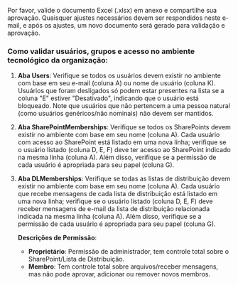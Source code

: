 Por favor, valide o documento Excel (.xlsx) em anexo e compartilhe sua aprovação. Quaisquer ajustes necessários devem ser respondidos neste e-mail, e após os ajustes, um novo documento será gerado para validação e aprovação.

### Como validar usuários, grupos e acesso no ambiente tecnológico da organização:

1. **Aba Users**: Verifique se todos os usuários devem existir no ambiente com base em seu e-mail (coluna A) ou nome de usuário (coluna K). Usuários que foram desligados só podem estar presentes na lista se a coluna "E" estiver "Desativado", indicando que o usuário está bloqueado. Note que usuários que não pertencem a uma pessoa natural (como usuários genéricos/não nominais) não devem ser mantidos.

2. **Aba SharePointMemberships**: Verifique se todos os SharePoints devem existir no ambiente com base em seu nome (coluna A). Cada usuário com acesso ao SharePoint está listado em uma nova linha; verifique se o usuário listado (coluna D, E, F) deve ter acesso ao SharePoint indicado na mesma linha (coluna A). Além disso, verifique se a permissão de cada usuário é apropriada para seu papel (coluna G).

3. **Aba DLMemberships**: Verifique se todas as listas de distribuição devem existir no ambiente com base em seu nome (coluna A). Cada usuário que recebe mensagens de cada lista de distribuição está listado em uma nova linha; verifique se o usuário listado (coluna D, E, F) deve receber mensagens de e-mail da lista de distribuição relacionada indicada na mesma linha (coluna A). Além disso, verifique se a permissão de cada usuário é apropriada para seu papel (coluna G).

   **Descrições de Permissão**:
   - **Proprietário**: Permissão de administrador, tem controle total sobre o SharePoint/Lista de Distribuição.
   - **Membro**: Tem controle total sobre arquivos/receber mensagens, mas não pode aprovar, adicionar ou remover novos membros.
